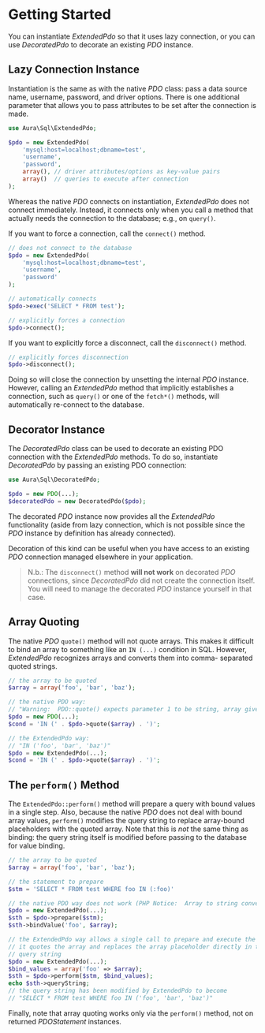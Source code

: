 # Getting Started

You can instantiate _ExtendedPdo_ so that it uses lazy connection, or you can
use _DecoratedPdo_ to decorate an existing _PDO_ instance.

## Lazy Connection Instance

Instantiation is the same as with the native _PDO_ class: pass a data source
name, username, password, and driver options. There is one additional
parameter that allows you to pass attributes to be set after the connection is
made.

```php
use Aura\Sql\ExtendedPdo;

$pdo = new ExtendedPdo(
    'mysql:host=localhost;dbname=test',
    'username',
    'password',
    array(), // driver attributes/options as key-value pairs
    array()  // queries to execute after connection
);
```

Whereas the native _PDO_ connects on instantiation, _ExtendedPdo_ does not
connect immediately. Instead, it connects only when you call a method that
actually needs the connection to the database; e.g., on `query()`.

If you want to force a connection, call the `connect()` method.

```php
// does not connect to the database
$pdo = new ExtendedPdo(
    'mysql:host=localhost;dbname=test',
    'username',
    'password'
);

// automatically connects
$pdo->exec('SELECT * FROM test');

// explicitly forces a connection
$pdo->connect();
```

If you want to explicitly force a disconnect, call the `disconnect()` method.

```php
// explicitly forces disconnection
$pdo->disconnect();
```

Doing so will close the connection by unsetting the internal _PDO_ instance.
However, calling an _ExtendedPdo_ method that implicitly establishes a
connection, such as `query()` or one of the `fetch*()` methods, will
automatically re-connect to the database.

## Decorator Instance

The _DecoratedPdo_ class can be used to decorate an existing PDO connection with
the _ExtendedPdo_ methods. To do so, instantiate _DecoratedPdo_ by passing an
existing PDO connection:

```php
use Aura\Sql\DecoratedPdo;

$pdo = new PDO(...);
$decoratedPdo = new DecoratedPdo($pdo);
```

The decorated _PDO_ instance now provides all the _ExtendedPdo_ functionality
(aside from lazy connection, which is not possible since the _PDO_ instance by
definition has already connected).

Decoration of this kind can be useful when you have access to an existing _PDO_
connection managed elsewhere in your application.

> N.b.: The `disconnect()` method **will not work** on decorated _PDO_
> connections, since _DecoratedPdo_ did not create the connection itself. You
> will need to manage the decorated _PDO_ instance yourself in that case.

## Array Quoting

The native _PDO_ `quote()` method will not quote arrays. This makes it
difficult to bind an array to something like an `IN (...)` condition in SQL.
However, _ExtendedPdo_ recognizes arrays and converts them into comma-
separated quoted strings.

```php
// the array to be quoted
$array = array('foo', 'bar', 'baz');

// the native PDO way:
// "Warning:  PDO::quote() expects parameter 1 to be string, array given"
$pdo = new PDO(...);
$cond = 'IN (' . $pdo->quote($array) . ')';

// the ExtendedPdo way:
// "IN ('foo', 'bar', 'baz')"
$pdo = new ExtendedPdo(...);
$cond = 'IN (' . $pdo->quote($array) . ')';
```

## The `perform()` Method

The `ExtendedPdo::perform()` method will prepare a query with bound values in a
single step.  Also, because the native _PDO_ does not deal with bound array
values, `perform()` modifies the query string to replace array-bound
placeholders with the quoted array.  Note that this is *not* the same thing as
binding: the query string itself is modified before passing to the database for
value binding.

```php
// the array to be quoted
$array = array('foo', 'bar', 'baz');

// the statement to prepare
$stm = 'SELECT * FROM test WHERE foo IN (:foo)'

// the native PDO way does not work (PHP Notice:  Array to string conversion)
$pdo = new ExtendedPdo(...);
$sth = $pdo->prepare($stm);
$sth->bindValue('foo', $array);

// the ExtendedPdo way allows a single call to prepare and execute the query.
// it quotes the array and replaces the array placeholder directly in the
// query string
$pdo = new ExtendedPdo(...);
$bind_values = array('foo' => $array);
$sth = $pdo->perform($stm, $bind_values);
echo $sth->queryString;
// the query string has been modified by ExtendedPdo to become
// "SELECT * FROM test WHERE foo IN ('foo', 'bar', 'baz')"
```

Finally, note that array quoting works only via the `perform()` method,
not on returned _PDOStatement_ instances.
